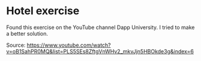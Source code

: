 # Hotel exercise

Found this exercise on the YouTube channel Dapp University.
I tried to make a better solution.

Source:   https://www.youtube.com/watch?v=oB1SahPR0MQ&list=PLS5SEs8ZftgVnWHv2_mkvJjn5HBOkde3g&index=6 


